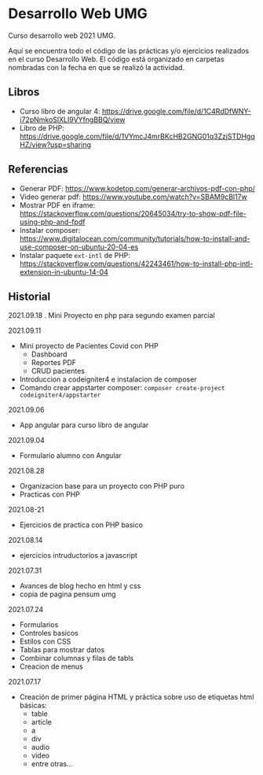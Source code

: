 # Desarrollo Web UMG
Curso desarrollo web 2021 UMG.

Aquí se encuentra todo el código de las prácticas y/o ejercicios realizados en el curso Desarrollo Web. El código  está organizado en carpetas nombradas con la fecha en que se realizó la actividad.

## Libros

- Curso libro de angular 4: <https://drive.google.com/file/d/1C4RdDfWNY-i72pNmkoSlXLI9VYfngBBQ/view>
- Libro de PHP: <https://drive.google.com/file/d/1VYmcJ4mrBKcHB2GNG01q3ZzjSTDHgqHZ/view?usp=sharing>

## Referencias
- Generar PDF: https://www.kodetop.com/generar-archivos-pdf-con-php/
- Video generar pdf: https://www.youtube.com/watch?v=SBAM9cBl17w
- Mostrar PDF en iframe: https://stackoverflow.com/questions/20645034/try-to-show-pdf-file-using-php-and-fpdf
- Instalar composer: https://www.digitalocean.com/community/tutorials/how-to-install-and-use-composer-on-ubuntu-20-04-es
- Instalar paquete `ext-intl` de PHP: https://stackoverflow.com/questions/42243461/how-to-install-php-intl-extension-in-ubuntu-14-04


## Historial
2021.09.18
. Mini Proyecto en php para segundo examen parcial

2021.09.11
- Mini proyecto de Pacientes Covid con PHP
    - Dashboard
    - Reportes PDF
    - CRUD pacientes
- Introduccion a codeigniter4 e instalacion de composer
- Comando crear appstarter composer: `composer create-project codeigniter4/appstarter`

2021.09.06
- App angular para curso libro de angular

2021.09.04
- Formulario alumno con Angular

2021.08.28
- Organizacion base para un proyecto con PHP puro
- Practicas con PHP

2021.08-21
- Ejercicios de practica con PHP basico

2021.08.14
- ejercicios intruductorios a javascript

2021.07.31
- Avances de blog hecho en html y css
- copia de pagina pensum umg

2021.07.24
- Formularios
- Controles basicos
- Estilos con CSS
- Tablas para mostrar datos
- Combinar columnas y filas de tabls
- Creacion de menus

2021.07.17
- Creación de primer página HTML y práctica sobre uso de etiquetas html básicas:
    - table
    - article
    - a
    - div
    - audio
    - video
    - entre otras...
